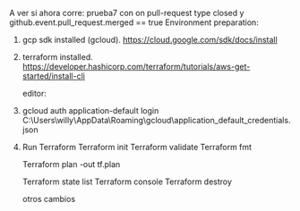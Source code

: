 A ver si ahora corre: prueba7 con on pull-request type closed y github.event.pull_request.merged == true
Environment preparation:
1. gcp sdk installed (gcloud).
    https://cloud.google.com/sdk/docs/install

2. terraform installed.
    https://developer.hashicorp.com/terraform/tutorials/aws-get-started/install-cli
    
    editor: 
3. gcloud auth application-default login
   C:\Users\willy\AppData\Roaming\gcloud\application_default_credentials.json

4. Run Terraform
    Terraform init
        Terraform validate
        Terraform fmt
    
    Terraform plan -out tf.plan
    
    Terraform state list
    Terraform console
    Terraform destroy
    
    otros cambios

